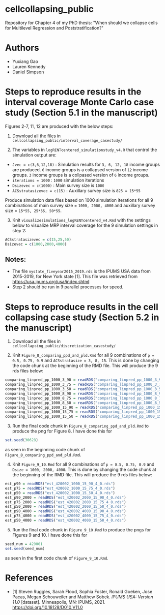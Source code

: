 # cellcollapsing_public
Repository for Chapter 4 of my PhD thesis: "When should we collapse cells for Multilevel Regression and Poststratification?"

# Authors
- Yuxiang Gao
- Lauren Kennedy
- Daniel Simpson

# Steps to reproduce results in the interval coverage Monte Carlo case study (Section 5.1 in the manuscript)

Figures 2-7, 11, 12 are produced with the below steps:

1. Download all the files in ```cellcollapsing_public/interval_coverage_casestudy/```

2. The variables in ```logRENTcentered_simulationstudy_v4.R``` that control the simulation output are:

- ```Jvec = c(3,6,12,18)``` : Simulation results for ```3, 6, 12, 18``` income groups are produced. ```6``` income groups is a collapsed version of ```12``` income groups. ```3``` income groups is a collpased version of ```6``` income groups.
- ```iterations = 1000``` : ```1000``` simulation iterations
- ```Dsizevec = c(1000)``` : Main survey size is ```1000```
- ```ACSstratasizevec = c(15)``` : Auxillary survey size is ```825 = 15*55```

  
Produce simulation data files based on 1000 simulation iterations for all 9 combinations of main survey size = ```1000, 2000, 4000``` and auxillary survey size = ```15*55, 25*55, 50*55```.

3. Knit ```visualizesimulations_logRENTcentered_v4.Rmd``` with the settings below to visualize MRP interval coverage for the 9 simulation settings in step 2:

```r
ACSstratasizevec = c(15,25,50)
Dsizevec = c(1000,2000,4000)
```

## Notes:

- The file ```nystate_fiveyear2015_2019.rds``` is the IPUMS USA data from 2015-2019, for New York state [1]. This file was retrieved from https://usa.ipums.org/usa/index.shtml
- Step 2 should be run in 9 parallel processes for speed. 

# Steps to reproduce results in the cell collapsing case study (Section 5.2 in the manuscript)

1. Download all the files in ```cellcollapsing_public/discretization_casestudy/```

2. Knit ```Figure_8_comparing_ppd_and_pld.Rmd``` for all 9 combinations of ```p = 0.5, 0.75, 0.9``` and ```ACSstratasize = 3, 8, 15```. This is done by changing the code chunk at the beginning of the RMD file. This will produce the 9 rds files below:

```r
comparing_linpred_pp_1000_3_90 = readRDS("comparing_linpred_pp_1000_3_90.rds")
comparing_linpred_pp_1000_3_75 = readRDS("comparing_linpred_pp_1000_3_75.rds")
comparing_linpred_pp_1000_3_50 = readRDS("comparing_linpred_pp_1000_3_50.rds")
comparing_linpred_pp_1000_8_90 = readRDS("comparing_linpred_pp_1000_8_90.rds")
comparing_linpred_pp_1000_8_75 = readRDS("comparing_linpred_pp_1000_8_75.rds")
comparing_linpred_pp_1000_8_50 = readRDS("comparing_linpred_pp_1000_8_50.rds")
comparing_linpred_pp_1000_15_90 = readRDS("comparing_linpred_pp_1000_15_90.rds")
comparing_linpred_pp_1000_15_75 = readRDS("comparing_linpred_pp_1000_15_75.rds")
comparing_linpred_pp_1000_15_50 = readRDS("comparing_linpred_pp_1000_15_50.rds")
```

3. Run the final code chunk in ```Figure_8_comparing_ppd_and_pld.Rmd``` to produce the png for Figure 8. I have done this for

```r
set.seed(30628)
```

as seen in the beginning code chunk of ```Figure_8_comparing_ppd_and_pld.Rmd```.

4. Knit ```Figure_9_10.Rmd``` for all 9 combinations of ```p = 0.5, 0.75, 0.9``` and ```Dsize = 1000, 2000, 4000```. This is done by changing the code chunk at the beginning of the RMD file. This will produce the 9 rds files below:

```r
est_p90 = readRDS("est_420002_1000_15_90_4_0.rds")
est_p75 = readRDS("est_420002_1000_15_75_4_0.rds")
est_p50 = readRDS("est_420002_1000_15_50_4_0.rds")
est_p90_2000 = readRDS("est_420002_2000_15_90_4_0.rds")
est_p75_2000 = readRDS("est_420002_2000_15_75_4_0.rds")
est_p50_2000 = readRDS("est_420002_2000_15_50_4_0.rds")
est_p90_4000 = readRDS("est_420002_4000_15_90_4_0.rds")
est_p75_4000 = readRDS("est_420002_4000_15_75_4_0.rds")
est_p50_4000 = readRDS("est_420002_4000_15_50_4_0.rds")
```

5. Run the final code chunk in ```Figure_9_10.Rmd``` to produce the pngs for Figures 9 and 10. I have done this for 

```r
seed_num = 420001
set.seed(seed_num)
```

as seen in the first code chunk of ```Figure_9_10.Rmd```.

# References

- [1] Steven Ruggles, Sarah Flood, Sophia Foster, Ronald Goeken, Jose Pacas, Megan Schouweiler and Matthew Sobek. *IPUMS USA: Version 11.0* [dataset]. Minneapolis, MN: IPUMS, 2021. https://doi.org/10.18128/D010.V11.0
